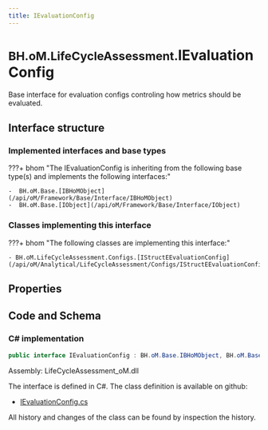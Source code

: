 ```yaml
---
title: IEvaluationConfig
---
```


# <small>BH.oM.LifeCycleAssessment.</small>**IEvaluationConfig**

Base interface for evaluation configs controling how metrics should be evaluated.

## Interface structure

### Implemented interfaces and base types

???+ bhom "The IEvaluationConfig is inheriting from the following base type(s) and implements the following interfaces:"

    -  BH.oM.Base.[IBHoMObject](/api/oM/Framework/Base/Interface/IBHoMObject)
    -  BH.oM.Base.[IObject](/api/oM/Framework/Base/Interface/IObject)


### Classes implementing this interface

???+ bhom "The following classes are implementing this interface:"

    - BH.oM.LifeCycleAssessment.Configs.[IStructEEvaluationConfig](/api/oM/Analytical/LifeCycleAssessment/Configs/IStructEEvaluationConfig)


## Properties

## Code and Schema

### C# implementation

``` C# title="C#"
public interface IEvaluationConfig : BH.oM.Base.IBHoMObject, BH.oM.Base.IObject
```

Assembly: LifeCycleAssessment_oM.dll

The interface is defined in C#. The class definition is available on github:

- [IEvaluationConfig.cs](https://github.com/BHoM/BHoM/blob/develop/LifeCycleAssessment_oM/Configs\IEvaluationConfig.cs)

All history and changes of the class can be found by inspection the history.
